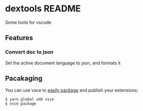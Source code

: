 # dextools README

Some tools for vscode

## Features

### Convert doc to json

Set the active document language to json, and formats it

## Pacakaging

You can use vsce to [easily package](https://code.visualstudio.com/api/working-with-extensions/publishing-extension#publishing-extensions) and publish your extensions:

```
$ yarn global add vsce
$ vsce package
```
